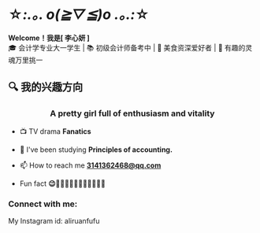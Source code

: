 # ☆*:.｡. o(≧▽≦)o .｡.:*☆

**Welcome！我是[ 李心妍 ]**  
🎓 会计学专业大一学生 | 📚 初级会计师备考中 | 🍔 美食资深爱好者 | 🫧 有趣的灵魂万里挑一

## 🔍 我的兴趣方向
<h3 align="center">A pretty girl full of enthusiasm and vitality</h3>

- 📺 TV drama **Fanatics**

- 🌱 I've been studying **Principles of accounting.**

- 📫 How to reach me **3141362468@qq.com**

- Fun fact **😉🫰🏻🦋💐🍓🍟🥗🧁🏸🎆🌐**

<h3 align="left">Connect with me:</h3>
<p align="left">
My Instagram id: aliruanfufu

